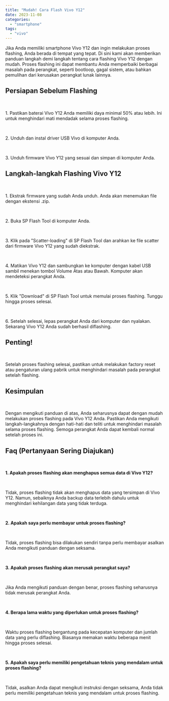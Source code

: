 ```yaml
---
title: "Mudah! Cara Flash Vivo Y12"
date: 2023-11-08
categories: 
  - "smartphone"
tags: 
  - "vivo"
---
```


Jika Anda memiliki smartphone Vivo Y12 dan ingin melakukan proses flashing, Anda berada di tempat yang tepat. Di sini kami akan memberikan panduan langkah demi langkah tentang cara flashing Vivo Y12 dengan mudah. Proses flashing ini dapat membantu Anda memperbaiki berbagai masalah pada perangkat, seperti bootloop, gagal sistem, atau bahkan pemulihan dari kerusakan perangkat lunak lainnya.

## Persiapan Sebelum Flashing

 

1\. Pastikan baterai Vivo Y12 Anda memiliki daya minimal 50% atau lebih. Ini untuk menghindari mati mendadak selama proses flashing.

 

2\. Unduh dan instal driver USB Vivo di komputer Anda.

 

3\. Unduh firmware Vivo Y12 yang sesuai dan simpan di komputer Anda.

## Langkah-langkah Flashing Vivo Y12

 

1\. Ekstrak firmware yang sudah Anda unduh. Anda akan menemukan file dengan ekstensi .zip.

 

2\. Buka SP Flash Tool di komputer Anda.

 

3\. Klik pada "Scatter-loading" di SP Flash Tool dan arahkan ke file scatter dari firmware Vivo Y12 yang sudah diekstrak.

 

4\. Matikan Vivo Y12 dan sambungkan ke komputer dengan kabel USB sambil menekan tombol Volume Atas atau Bawah. Komputer akan mendeteksi perangkat Anda.

 

5\. Klik "Download" di SP Flash Tool untuk memulai proses flashing. Tunggu hingga proses selesai.

 

6\. Setelah selesai, lepas perangkat Anda dari komputer dan nyalakan. Sekarang Vivo Y12 Anda sudah berhasil diflashing.

## Penting!

 

Setelah proses flashing selesai, pastikan untuk melakukan factory reset atau pengaturan ulang pabrik untuk menghindari masalah pada perangkat setelah flashing.

## Kesimpulan

 

Dengan mengikuti panduan di atas, Anda seharusnya dapat dengan mudah melakukan proses flashing pada Vivo Y12 Anda. Pastikan Anda mengikuti langkah-langkahnya dengan hati-hati dan teliti untuk menghindari masalah selama proses flashing. Semoga perangkat Anda dapat kembali normal setelah proses ini.

## Faq (Pertanyaan Sering Diajukan)

 

**1\. Apakah proses flashing akan menghapus semua data di Vivo Y12?**

 

Tidak, proses flashing tidak akan menghapus data yang tersimpan di Vivo Y12. Namun, sebaiknya Anda backup data terlebih dahulu untuk menghindari kehilangan data yang tidak terduga.

 

**2\. Apakah saya perlu membayar untuk proses flashing?**

 

Tidak, proses flashing bisa dilakukan sendiri tanpa perlu membayar asalkan Anda mengikuti panduan dengan seksama.

 

**3\. Apakah proses flashing akan merusak perangkat saya?**

 

Jika Anda mengikuti panduan dengan benar, proses flashing seharusnya tidak merusak perangkat Anda.

 

**4\. Berapa lama waktu yang diperlukan untuk proses flashing?**

 

Waktu proses flashing bergantung pada kecepatan komputer dan jumlah data yang perlu diflashing. Biasanya memakan waktu beberapa menit hingga proses selesai.

 

**5\. Apakah saya perlu memiliki pengetahuan teknis yang mendalam untuk proses flashing?**

 

Tidak, asalkan Anda dapat mengikuti instruksi dengan seksama, Anda tidak perlu memiliki pengetahuan teknis yang mendalam untuk proses flashing.
